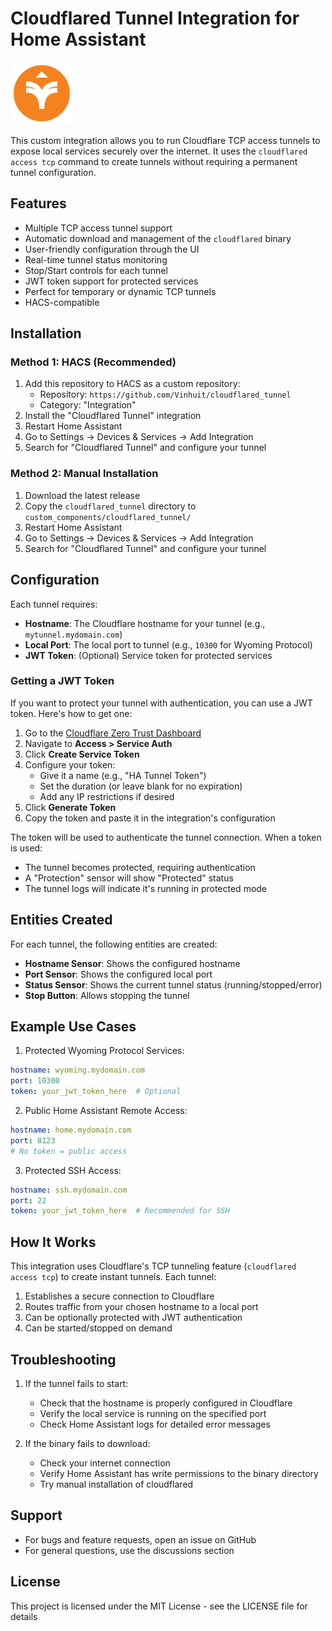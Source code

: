 # Cloudflared Tunnel Integration for Home Assistant

<img src="custom_components/cloudflared_tunnel/brands/icon.png" alt="Cloudflared Tunnel Logo" width="100"/>

This custom integration allows you to run Cloudflare TCP access tunnels to expose local services securely over the internet. It uses the `cloudflared access tcp` command to create tunnels without requiring a permanent tunnel configuration.

## Features

- Multiple TCP access tunnel support
- Automatic download and management of the `cloudflared` binary
- User-friendly configuration through the UI
- Real-time tunnel status monitoring
- Stop/Start controls for each tunnel
- JWT token support for protected services
- Perfect for temporary or dynamic TCP tunnels
- HACS-compatible

## Installation

### Method 1: HACS (Recommended)

1. Add this repository to HACS as a custom repository:
   - Repository: `https://github.com/Vinhuit/cloudflared_tunnel`
   - Category: "Integration"
2. Install the "Cloudflared Tunnel" integration
3. Restart Home Assistant
4. Go to Settings -> Devices & Services -> Add Integration
5. Search for "Cloudflared Tunnel" and configure your tunnel

### Method 2: Manual Installation

1. Download the latest release
2. Copy the `cloudflared_tunnel` directory to `custom_components/cloudflared_tunnel/`
3. Restart Home Assistant
4. Go to Settings -> Devices & Services -> Add Integration
5. Search for "Cloudflared Tunnel" and configure your tunnel

## Configuration

Each tunnel requires:
- **Hostname**: The Cloudflare hostname for your tunnel (e.g., `mytunnel.mydomain.com`)
- **Local Port**: The local port to tunnel (e.g., `10300` for Wyoming Protocol)
- **JWT Token**: (Optional) Service token for protected services

### Getting a JWT Token

If you want to protect your tunnel with authentication, you can use a JWT token. Here's how to get one:

1. Go to the [Cloudflare Zero Trust Dashboard](https://one.dash.cloudflare.com)
2. Navigate to **Access > Service Auth**
3. Click **Create Service Token**
4. Configure your token:
   - Give it a name (e.g., "HA Tunnel Token")
   - Set the duration (or leave blank for no expiration)
   - Add any IP restrictions if desired
5. Click **Generate Token**
6. Copy the token and paste it in the integration's configuration

The token will be used to authenticate the tunnel connection. When a token is used:
- The tunnel becomes protected, requiring authentication
- A "Protection" sensor will show "Protected" status
- The tunnel logs will indicate it's running in protected mode

## Entities Created

For each tunnel, the following entities are created:

- **Hostname Sensor**: Shows the configured hostname
- **Port Sensor**: Shows the configured local port
- **Status Sensor**: Shows the current tunnel status (running/stopped/error)
- **Stop Button**: Allows stopping the tunnel

## Example Use Cases

1. Protected Wyoming Protocol Services:
```yaml
hostname: wyoming.mydomain.com
port: 10300
token: your_jwt_token_here  # Optional
```

2. Public Home Assistant Remote Access:
```yaml
hostname: home.mydomain.com
port: 8123
# No token = public access
```

3. Protected SSH Access:
```yaml
hostname: ssh.mydomain.com
port: 22
token: your_jwt_token_here  # Recommended for SSH
```

## How It Works

This integration uses Cloudflare's TCP tunneling feature (`cloudflared access tcp`) to create instant tunnels. Each tunnel:

1. Establishes a secure connection to Cloudflare
2. Routes traffic from your chosen hostname to a local port
3. Can be optionally protected with JWT authentication
4. Can be started/stopped on demand

## Troubleshooting

1. If the tunnel fails to start:
   - Check that the hostname is properly configured in Cloudflare
   - Verify the local service is running on the specified port
   - Check Home Assistant logs for detailed error messages

2. If the binary fails to download:
   - Check your internet connection
   - Verify Home Assistant has write permissions to the binary directory
   - Try manual installation of cloudflared

## Support

- For bugs and feature requests, open an issue on GitHub
- For general questions, use the discussions section

## License

This project is licensed under the MIT License - see the LICENSE file for details